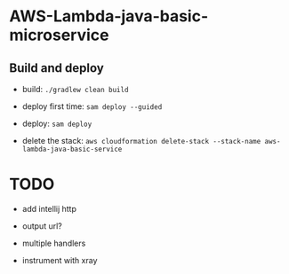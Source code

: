 # AWS-Lambda-java-basic-microservice

## Build and deploy

* build: `./gradlew clean build`
* deploy first time: `sam deploy --guided`
* deploy: `sam deploy`

* delete the stack: `aws cloudformation delete-stack --stack-name aws-lambda-java-basic-service`


# TODO
* add intellij http
* output url?

* multiple handlers
* instrument with xray

